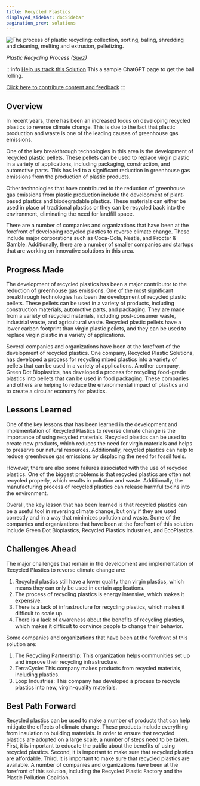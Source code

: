 ```yaml
---
title: Recycled Plastics
displayed_sidebar: docSidebar
pagination_prev: solutions
---
```

![The process of plastic recycling: collection, sorting, baling, shredding and cleaning, melting and extrusion, pelletizing.](/../static/img/recycled-plastics.png)

*Plastic Recycling Process ([Suez](https://www.suez.co.uk/en-gb/our-offering/communities-and-individuals/education-tools-and-resources/what-happens-to-waste/recycling/plastic))*

:::info [Help us track this Solution](contribute)
This a sample ChatGPT page to get the ball rolling.

[Click here to contribute content and feedback](contribute)
:::

## Overview

In recent years, there has been an increased focus on developing recycled plastics to reverse climate change. This is due to the fact that plastic production and waste is one of the leading causes of greenhouse gas emissions.

One of the key breakthrough technologies in this area is the development of recycled plastic pellets. These pellets can be used to replace virgin plastic in a variety of applications, including packaging, construction, and automotive parts. This has led to a significant reduction in greenhouse gas emissions from the production of plastic products.

Other technologies that have contributed to the reduction of greenhouse gas emissions from plastic production include the development of plant-based plastics and biodegradable plastics. These materials can either be used in place of traditional plastics or they can be recycled back into the environment, eliminating the need for landfill space.

There are a number of companies and organizations that have been at the forefront of developing recycled plastics to reverse climate change. These include major corporations such as Coca-Cola, Nestle, and Procter & Gamble. Additionally, there are a number of smaller companies and startups that are working on innovative solutions in this area.

## Progress Made

The development of recycled plastics has been a major contributor to the reduction of greenhouse gas emissions. One of the most significant breakthrough technologies has been the development of recycled plastic pellets. These pellets can be used in a variety of products, including construction materials, automotive parts, and packaging. They are made from a variety of recycled materials, including post-consumer waste, industrial waste, and agricultural waste. Recycled plastic pellets have a lower carbon footprint than virgin plastic pellets, and they can be used to replace virgin plastic in a variety of applications.

Several companies and organizations have been at the forefront of the development of recycled plastics. One company, Recycled Plastic Solutions, has developed a process for recycling mixed plastics into a variety of pellets that can be used in a variety of applications. Another company, Green Dot Bioplastics, has developed a process for recycling food-grade plastics into pellets that can be used in food packaging. These companies and others are helping to reduce the environmental impact of plastics and to create a circular economy for plastics.

## Lessons Learned

One of the key lessons that has been learned in the development and implementation of Recycled Plastics to reverse climate change is the importance of using recycled materials. Recycled plastics can be used to create new products, which reduces the need for virgin materials and helps to preserve our natural resources. Additionally, recycled plastics can help to reduce greenhouse gas emissions by displacing the need for fossil fuels.

However, there are also some failures associated with the use of recycled plastics. One of the biggest problems is that recycled plastics are often not recycled properly, which results in pollution and waste. Additionally, the manufacturing process of recycled plastics can release harmful toxins into the environment.

Overall, the key lesson that has been learned is that recycled plastics can be a useful tool in reversing climate change, but only if they are used correctly and in a way that minimizes pollution and waste. Some of the companies and organizations that have been at the forefront of this solution include Green Dot Bioplastics, Recycled Plastics Industries, and EcoPlastics.

## Challenges Ahead

The major challenges that remain in the development and implementation of Recycled Plastics to reverse climate change are:

1. Recycled plastics still have a lower quality than virgin plastics, which means they can only be used in certain applications.
2. The process of recycling plastics is energy intensive, which makes it expensive.
3. There is a lack of infrastructure for recycling plastics, which makes it difficult to scale up.
4. There is a lack of awareness about the benefits of recycling plastics, which makes it difficult to convince people to change their behavior.

Some companies and organizations that have been at the forefront of this solution are:

1. The Recycling Partnership: This organization helps communities set up and improve their recycling infrastructure.
2. TerraCycle: This company makes products from recycled materials, including plastics.
3. Loop Industries: This company has developed a process to recycle plastics into new, virgin-quality materials.

## Best Path Forward

Recycled plastics can be used to make a number of products that can help mitigate the effects of climate change. These products include everything from insulation to building materials. In order to ensure that recycled plastics are adopted on a large scale, a number of steps need to be taken. First, it is important to educate the public about the benefits of using recycled plastics. Second, it is important to make sure that recycled plastics are affordable. Third, it is important to make sure that recycled plastics are available. A number of companies and organizations have been at the forefront of this solution, including the Recycled Plastic Factory and the Plastic Pollution Coalition.
